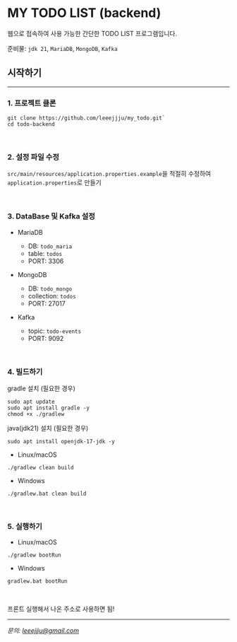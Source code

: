# MY TODO LIST (backend)


웹으로 접속하여 사용 가능한 간단한 TODO LIST 프로그램입니다.

준비물: `jdk 21`, `MariaDB`, `MongoDB`, `Kafka`

## 시작하기

---

### 1. 프로젝트 클론

```
git clone https://github.com/leeejjju/my_todo.git`
cd todo-backend
```

<br>

### 2. 설정 파일 수정
`src/main/resources/application.properties.example`을 적절히 수정하여 `application.properties`로 만들기


<br>

### 3. DataBase 및 Kafka 설정 


   * MariaDB
     * DB: `todo_maria`
     * table: `todos`
     * PORT: 3306
     

   * MongoDB
     * DB: `todo_mongo`
     * collection: `todos`
     * PORT: 27017
     

   * Kafka
     * topic: `todo-events`
     * PORT: 9092


<br>

### 4. 빌드하기 


gradle 설치 (필요한 경우)
```
sudo apt update
sudo apt install gradle -y
chmod +x ./gradlew
```

java(jdk21) 설치 (필요한 경우)
```
sudo apt install openjdk-17-jdk -y
```

* Linux/macOS
```
./gradlew clean build
```
* Windows
```
./gradlew.bat clean build
```



<br>

### 5. 실행하기 
* Linux/macOS
```
./gradlew bootRun
```
* Windows
```
gradlew.bat bootRun
```

<br>

프론트 실행해서 나온 주소로 사용하면 됨!

---

*문의: leeejjju@gmail.com*
